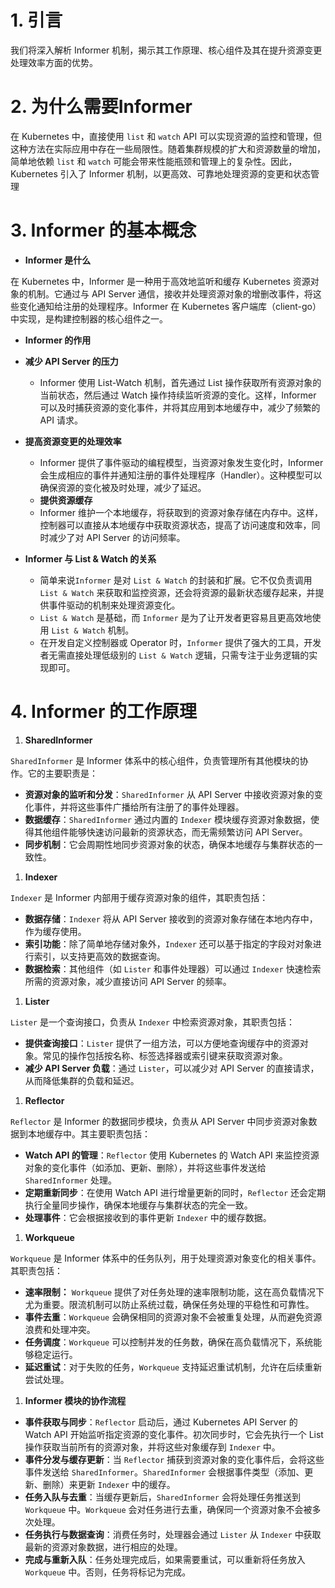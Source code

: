 # **1. 引言**

我们将深入解析 Informer 机制，揭示其工作原理、核心组件及其在提升资源变更处理效率方面的优势。

# **2. 为什么需要Informer**

在 Kubernetes 中，直接使用 `list` 和 `watch` API 可以实现资源的监控和管理，但这种方法在实际应用中存在一些局限性。随着集群规模的扩大和资源数量的增加，简单地依赖 `list` 和 `watch` 可能会带来性能瓶颈和管理上的复杂性。因此，Kubernetes 引入了 Informer 机制，以更高效、可靠地处理资源的变更和状态管理

# **3. Informer 的基本概念**

- **Informer 是什么**

在 Kubernetes 中，Informer 是一种用于高效地监听和缓存 Kubernetes 资源对象的机制。它通过与 API Server 通信，接收并处理资源对象的增删改事件，将这些变化通知给注册的处理程序。Informer 在 Kubernetes 客户端库（client-go）中实现，是构建控制器的核心组件之一。

- **Informer 的作用**


- **减少 API Server 的压力**
    - Informer 使用 List-Watch 机制，首先通过 List 操作获取所有资源对象的当前状态，然后通过 Watch 操作持续监听资源的变化。这样，Informer 可以及时捕获资源的变化事件，并将其应用到本地缓存中，减少了频繁的 API 请求。
- **提高资源变更的处理效率**
    - Informer 提供了事件驱动的编程模型，当资源对象发生变化时，Informer 会生成相应的事件并通知注册的事件处理程序（Handler）。这种模型可以确保资源的变化被及时处理，减少了延迟。
    - **提供资源缓存**
    - Informer 维护一个本地缓存，将获取到的资源对象存储在内存中。这样，控制器可以直接从本地缓存中获取资源状态，提高了访问速度和效率，同时减少了对 API Server 的访问频率。
- **Informer 与 List & Watch 的关系**
    - 简单来说`Informer` 是对 `List & Watch` 的封装和扩展。它不仅负责调用 `List & Watch` 来获取和监控资源，还会将资源的最新状态缓存起来，并提供事件驱动的机制来处理资源变化。
    - `List & Watch` 是基础，而 `Informer` 是为了让开发者更容易且更高效地使用 `List & Watch` 机制。
    - 在开发自定义控制器或 Operator 时，`Informer` 提供了强大的工具，开发者无需直接处理低级别的 `List & Watch` 逻辑，只需专注于业务逻辑的实现即可。

# **4. Informer 的工作原理**


1. **SharedInformer**

`SharedInformer` 是 Informer 体系中的核心组件，负责管理所有其他模块的协作。它的主要职责是：

- **资源对象的监听和分发**：`SharedInformer` 从 API Server 中接收资源对象的变化事件，并将这些事件广播给所有注册了的事件处理器。
- **数据缓存**：`SharedInformer` 通过内置的 `Indexer` 模块缓存资源对象数据，使得其他组件能够快速访问最新的资源状态，而无需频繁访问 API Server。
- **同步机制**：它会周期性地同步资源对象的状态，确保本地缓存与集群状态的一致性。
1. **Indexer**

`Indexer` 是 Informer 内部用于缓存资源对象的组件，其职责包括：

- **数据存储**：`Indexer` 将从 API Server 接收到的资源对象存储在本地内存中，作为缓存使用。
- **索引功能**：除了简单地存储对象外，`Indexer` 还可以基于指定的字段对对象进行索引，以支持更高效的数据查询。
- **数据检索**：其他组件（如 `Lister` 和事件处理器）可以通过 `Indexer` 快速检索所需的资源对象，减少直接访问 API Server 的频率。
1. **Lister**

`Lister` 是一个查询接口，负责从 `Indexer` 中检索资源对象，其职责包括：

- **提供查询接口**：`Lister` 提供了一组方法，可以方便地查询缓存中的资源对象。常见的操作包括按名称、标签选择器或索引键来获取资源对象。
- **减少 API Server 负载**：通过 `Lister`，可以减少对 API Server 的直接请求，从而降低集群的负载和延迟。
1. **Reflector**

`Reflector` 是 Informer 的数据同步模块，负责从 API Server 中同步资源对象数据到本地缓存中。其主要职责包括：

- **Watch API 的管理**：`Reflector` 使用 Kubernetes 的 Watch API 来监控资源对象的变化事件（如添加、更新、删除），并将这些事件发送给 `SharedInformer` 处理。
- **定期重新同步**：在使用 Watch API 进行增量更新的同时，`Reflector` 还会定期执行全量同步操作，确保本地缓存与集群状态的完全一致。
- **处理事件**：它会根据接收到的事件更新 `Indexer` 中的缓存数据。
1. **Workqueue**

`Workqueue` 是 Informer 体系中的任务队列，用于处理资源对象变化的相关事件。其职责包括：

- **速率限制：** `Workqueue` 提供了对任务处理的速率限制功能，这在高负载情况下尤为重要。限流机制可以防止系统过载，确保任务处理的平稳性和可靠性。
- **事件去重**：`Workqueue` 会确保相同的资源对象不会被重复处理，从而避免资源浪费和处理冲突。
- **任务调度**：`Workqueue` 可以控制并发的任务数，确保在高负载情况下，系统能够稳定运行。
- **延迟重试**：对于失败的任务，`Workqueue` 支持延迟重试机制，允许在后续重新尝试处理。
1. **Informer 模块的协作流程**
- **事件获取与同步**：`Reflector` 启动后，通过 Kubernetes API Server 的 Watch API 开始监听指定资源的变化事件。初次同步时，它会先执行一个 List 操作获取当前所有的资源对象，并将这些对象缓存到 `Indexer` 中。
- **事件分发与缓存更新**：当 `Reflector` 捕获到资源对象的变化事件后，会将这些事件发送给 `SharedInformer`。`SharedInformer` 会根据事件类型（添加、更新、删除）来更新 `Indexer` 中的缓存。
- **任务入队与去重**：当缓存更新后，`SharedInformer` 会将处理任务推送到 `Workqueue` 中。`Workqueue` 会对任务进行去重，确保同一个资源对象不会被多次处理。
- **任务执行与数据查询**：消费任务时，处理器会通过 `Lister` 从 `Indexer` 中获取最新的资源对象数据，进行相应的处理。
- **完成与重新入队**：任务处理完成后，如果需要重试，可以重新将任务放入 `Workqueue` 中。否则，任务将标记为完成。